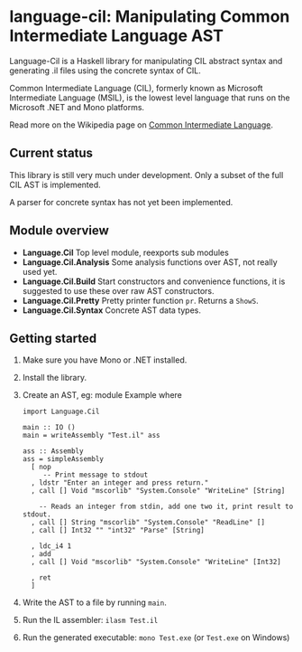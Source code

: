 language-cil: Manipulating Common Intermediate Language AST
===========================================================

Language-Cil is a Haskell library for manipulating CIL abstract syntax and
generating .il files using the concrete syntax of CIL.

Common Intermediate Language (CIL), formerly known as Microsoft Intermediate
Language (MSIL), is the lowest level language that runs on the Microsoft .NET
and Mono platforms.

Read more on the Wikipedia page on 
[Common Intermediate Language](http://en.wikipedia.org/wiki/Common_Intermediate_Language).


Current status
--------------

This library is still very much under development.
Only a subset of the full CIL AST is implemented.

A parser for concrete syntax has not yet been implemented.


Module overview
---------------

 - **Language.Cil** Top level module, reexports sub modules
 - **Language.Cil.Analysis** Some analysis functions over AST, not really used
   yet.
 - **Language.Cil.Build** Start constructors and convenience functions, it is
   suggested to use these over raw AST constructors.
 - **Language.Cil.Pretty** Pretty printer function `pr`. Returns a `ShowS`.
 - **Language.Cil.Syntax** Concrete AST data types.


Getting started
---------------

 1. Make sure you have Mono or .NET installed.
 2. Install the library.
 3. Create an AST, eg:
        module Example where
        
        import Language.Cil
        
        main :: IO ()
        main = writeAssembly "Test.il" ass

        ass :: Assembly
        ass = simpleAssembly
          [ nop
             -- Print message to stdout
          , ldstr "Enter an integer and press return."
          , call [] Void "mscorlib" "System.Console" "WriteLine" [String]
          
            -- Reads an integer from stdin, add one two it, print result to stdout.
          , call [] String "mscorlib" "System.Console" "ReadLine" []
          , call [] Int32 "" "int32" "Parse" [String]
          
          , ldc_i4 1
          , add
          , call [] Void "mscorlib" "System.Console" "WriteLine" [Int32]
          
          , ret
          ]
 4. Write the AST to a file by running `main`.
 5. Run the IL assembler: `ilasm Test.il`
 6. Run the generated executable: `mono Test.exe` (or `Test.exe` on Windows)

